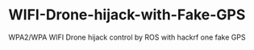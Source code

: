 # WIFI-Drone-hijack-with-Fake-GPS
WPA2/WPA WIFI Drone hijack control by ROS with hackrf one fake GPS
